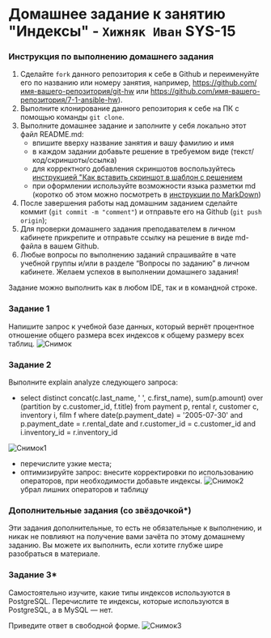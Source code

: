 # Домашнее задание к занятию "Индексы" - `Хижняк Иван` SYS-15


### Инструкция по выполнению домашнего задания

   1. Сделайте `fork` данного репозитория к себе в Github и переименуйте его по названию или номеру занятия, например, https://github.com/имя-вашего-репозитория/git-hw или  https://github.com/имя-вашего-репозитория/7-1-ansible-hw).
   2. Выполните клонирование данного репозитория к себе на ПК с помощью команды `git clone`.
   3. Выполните домашнее задание и заполните у себя локально этот файл README.md:
      - впишите вверху название занятия и вашу фамилию и имя
      - в каждом задании добавьте решение в требуемом виде (текст/код/скриншоты/ссылка)
      - для корректного добавления скриншотов воспользуйтесь [инструкцией "Как вставить скриншот в шаблон с решением](https://github.com/netology-code/sys-pattern-homework/blob/main/screen-instruction.md)
      - при оформлении используйте возможности языка разметки md (коротко об этом можно посмотреть в [инструкции  по MarkDown](https://github.com/netology-code/sys-pattern-homework/blob/main/md-instruction.md))
   4. После завершения работы над домашним заданием сделайте коммит (`git commit -m "comment"`) и отправьте его на Github (`git push origin`);
   5. Для проверки домашнего задания преподавателем в личном кабинете прикрепите и отправьте ссылку на решение в виде md-файла в вашем Github.
   6. Любые вопросы по выполнению заданий спрашивайте в чате учебной группы и/или в разделе “Вопросы по заданию” в личном кабинете.
Желаем успехов в выполнении домашнего задания!

Задание можно выполнить как в любом IDE, так и в командной строке.

### Задание 1
Напишите запрос к учебной базе данных, который вернёт процентное отношение общего размера всех индексов к общему размеру всех таблиц.
![Снимок](https://github.com/N1R3/dz_netology/assets/119298019/d520cd6f-0223-4416-8a3f-af1203ac79a8)

### Задание 2
Выполните explain analyze следующего запроса:
  - select distinct concat(c.last_name, ' ', c.first_name), sum(p.amount) over (partition by c.customer_id, f.title)
from payment p, rental r, customer c, inventory i, film f
where date(p.payment_date) = '2005-07-30' and p.payment_date = r.rental_date and r.customer_id = c.customer_id and i.inventory_id = r.inventory_id

![Снимок1](https://github.com/N1R3/dz_netology/assets/119298019/7fa9d951-70d9-444a-a373-fdc55bc7cc18)

  - перечислите узкие места;
  - оптимизируйте запрос: внесите корректировки по использованию операторов, при необходимости добавьте индексы.
![Снимок2](https://github.com/N1R3/dz_netology/assets/119298019/c0919e95-66f3-44b8-8741-13dc68dd9916)
убрал лишних операторов и таблицу

### Дополнительные задания (со звёздочкой*)
Эти задания дополнительные, то есть не обязательные к выполнению, и никак не повлияют на получение вами зачёта по этому домашнему заданию. Вы можете их выполнить, если хотите глубже шире разобраться в материале.

### Задание 3*
Самостоятельно изучите, какие типы индексов используются в PostgreSQL. Перечислите те индексы, которые используются в PostgreSQL, а в MySQL — нет.

Приведите ответ в свободной форме.
![Снимок3](https://github.com/N1R3/dz_netology/assets/119298019/91634421-c6c8-42ab-8bc4-7b61975a2c27)
